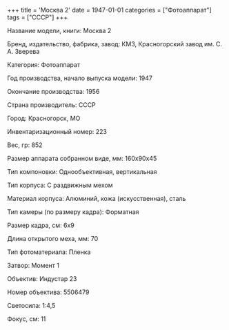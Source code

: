 +++
title = 'Москва 2'
date = 1947-01-01
categories = ["Фотоаппарат"]
tags = ["СССР"]
+++

Название модели, книги: Москва 2

Бренд, издательство, фабрика, завод: КМЗ, Красногорский завод им. С. А. Зверева

Категория: Фотоаппарат

Год производства, начало выпуска модели: 1947

Окончание производства: 1956

Страна производитель: СССР

Город: Красногорск, МО

Инвентаризационный номер: 223

Вес, гр: 852

Размер аппарата  собранном виде, мм: 160х90х45

Тип компоновки: Однообъективная, вертикальная

Тип корпуса: С раздвижным мехом

Материал корпуса: Алюминий, кожа (искусственная), сталь

Тип камеры (по размеру кадра): Форматная

Размер кадра, см: 6х9

Длина открытого меха, мм: 70

Тип фотоматериала: Пленка

Затвор: Момент 1

Объектив: Индустар 23

Номер объектива: 5506479

Светосила: 1:4,5

Фокус, см: 11

